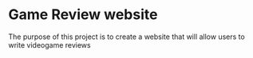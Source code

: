 # Game Review website

The purpose of this project is to create a website that will allow users to write videogame reviews
